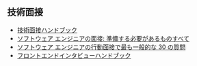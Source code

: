## 技術面接
- [技術面接ハンドブック](https://github.com/yangshun/tech-interview-handbook#readme "技術面接ハンドブック")
- [ソフトウェア エンジニアの面接: 準備する必要があるものすべて](https://www.techinterviewhandbook.org/software-engineering-interview-guide/ "ソフトウェア エンジニアの面接: 準備する必要があるものすべて")
- [ソフトウェア エンジニアの行動面接で最も一般的な 30 の質問](https://www.techinterviewhandbook.org/behavioral-interview-questions/ "ソフトウェア エンジニアの行動面接で最も一般的な 30 の質問")
- [フロントエンドインタビューハンドブック](https://www.frontendinterviewhandbook.com/introduction/ "フロントエンドインタビューハンドブック")

